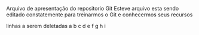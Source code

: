 Arquivo de apresentação do repositorio Git
Esteve arquivo esta sendo editado constatemente para treinarmos o Git e conhecermos seus recursos

linhas a serem deletadas
a
b
c
d
e
f
g
h
i
